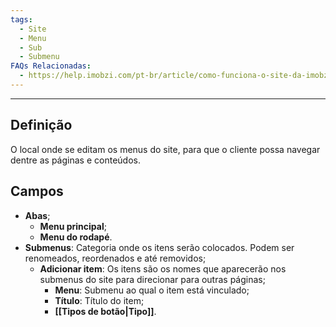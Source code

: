```yaml
---
tags:
  - Site
  - Menu
  - Sub
  - Submenu
FAQs Relacionadas:
  - https://help.imobzi.com/pt-br/article/como-funciona-o-site-da-imobzi-j55id3/#1-menus
---
```

---
## Definição

O local onde se editam os menus do site, para que o cliente possa navegar dentre as páginas e conteúdos.

## Campos

- **Abas**;
	- **Menu principal**;
	- **Menu do rodapé**.
- **Submenus**: Categoria onde os itens serão colocados. Podem ser renomeados, reordenados e até removidos;
	- **Adicionar item**: Os itens são os nomes que aparecerão nos submenus do site para direcionar para outras páginas;
		- **Menu**: Submenu ao qual o item está vinculado;
		- **Título**: Título do item;
		- **[[Tipos de botão|Tipo]]**.
